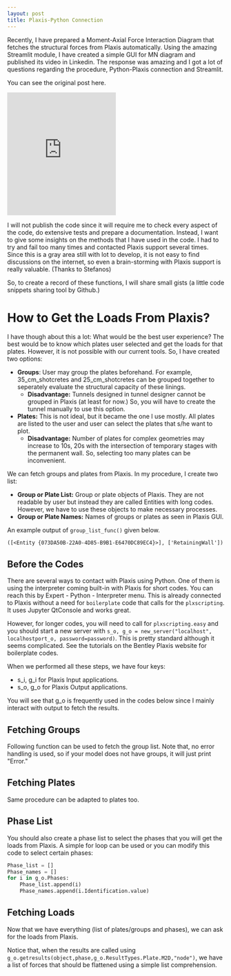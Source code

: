 ```yaml
---
layout: post
title: Plaxis-Python Connection
---
```




Recently, I have prepared a Moment-Axial Force Interaction Diagram that fetches the structural forces from Plaxis automatically. Using the amazing Streamlit module, I have created a simple GUI for MN diagram and published its video in Linkedin. The response was amazing and I got a lot of questions regarding the procedure, Python-Plaxis connection and Streamlit.

You can see the original post here.

<iframe src="https://www.linkedin.com/embed/feed/update/urn:li:ugcPost:6771757594685046784?compact=1" height="284" width="50%" frameborder="0" allowfullscreen="" title="Embedded post"></iframe>

I will not publish the code since it will require me to check every aspect of the code, do extensive tests and prepare a documentation. Instead, I want to give some insights on the methods that I have used in the code. I had to try and fail too many times and contacted Plaxis support several times. Since this is a gray area still with lot to develop, it is not easy to find discussions on the internet, so even a brain-storming with Plaxis support is really valuable. (Thanks to Stefanos)

So, to create a record of these functions, I will share small gists (a little code snippets sharing tool by Github.)

# How to Get the Loads From Plaxis?

I have though about this a lot: What would be the best user experience? The best would be to know which plates user selected and get the loads for that plates. However, it is not possible with our current tools. So, I have created two options:

* **Groups**: User may group the plates beforehand. For example, 35_cm_shotcretes and 25_cm_shotcretes can be grouped together to seperately evaluate the structural capacity of these linings. 
  * **Disadvantage:** Tunnels designed in tunnel designer cannot be grouped in Plaxis (at least for now.) So, you will have to create the tunnel manually to use this option.
* **Plates:** This is not ideal, but it became the one I use mostly. All plates are listed to the user and user can select the plates that s/he want to plot. 
  * **Disadvantage:** Number of plates for complex geometries may increase to 10s, 20s with the intersection of temporary stages with the permanent wall. So, selecting too many plates can be inconvenient. 

We can fetch groups and plates from Plaxis. In my procedure, I create two list:

* **Group or Plate List:** Group or plate objects of Plaxis. They are not readable by user but instead they are called Entities with long codes. However, we have to use these objects to make necessary processes.
* **Group or Plate Names:** Names of groups or plates as seen in Plaxis GUI. 

An example output of `group_list_func()` given below.

`([<Entity {073DA50B-22A0-4D85-B9B1-E6470DC89EC4}>], ['RetainingWall'])`

## Before the Codes

There are several ways to contact with Plaxis using Python. One of them is using the interpreter coming built-in with Plaxis for short codes. You can reach this by Expert - Python - Interpreter menu. This is already connected to Plaxis without a need for `boilerplate` code that calls for the `plxscripting`. It uses Jupyter QtConsole and works great.

However, for longer codes, you will need to call for `plxscripting.easy` and you should start a new server with `s_o, g_o = new_server("localhost", localhostport_o, password=password)`. This is pretty standard although it seems complicated. See the tutorials on the Bentley Plaxis website for boilerplate codes. 

When we performed all these steps, we have four keys:

* s_i, g_i for Plaxis Input applications.
* s_o, g_o for Plaxis Output applications.

You will see that g_o is frequently used in the codes below since I mainly interact with output to fetch the results.

## Fetching Groups

Following function can be used to fetch the group list. Note that, no error handling is used, so if your model does not have groups, it will just print "Error."

<script src="https://gist.github.com/berkdemir/6519ee150bdbb3ee2aa1259b7254f116.js?file=BDPlaxisGroupList.py"></script>

## Fetching Plates

Same procedure can be adapted to plates too. 

<script src="https://gist.github.com/berkdemir/6b62233ab88631c0ac5e8bf864fe224e.js?file=BDPlaxisPlateList.py"></script>

## Phase List

You should also create a phase list to select the phases that you will get the loads from Plaxis. A simple for loop can be used or you can modify this code to select certain phases:

```python
Phase_list = []
Phase_names = []
for i in g_o.Phases:
    Phase_list.append(i)
    Phase_names.append(i.Identification.value)
```

## Fetching Loads

Now that we have everything (list of plates/groups and phases), we can ask for the loads from Plaxis.

Notice that, when the results are called using `g_o.getresults(object,phase,g_o.ResultTypes.Plate.M2D,"node")`, we have a list of forces that should be flattened using a simple list comprehension.

<script src="https://gist.github.com/berkdemir/6519ee150bdbb3ee2aa1259b7254f116.js?file=BDPlaxisGroupForces.py"></script>

<script src="https://gist.github.com/berkdemir/6b62233ab88631c0ac5e8bf864fe224e.js?file=BDPlaxisPlateForces.py"></script>

